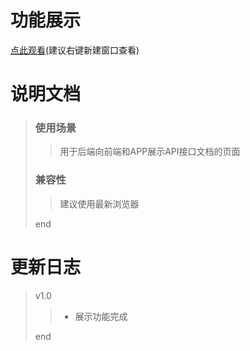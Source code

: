 # 功能展示
[点此观看](https://quiethear.github.io/showInterface/API接口文档展示.html "API接口文档展示")(建议右键新建窗口查看)
# 说明文档
> ### 使用场景
>> 用于后端向前端和APP展示API接口文档的页面
> ### 兼容性
>> 建议使用最新浏览器
>
> end
# 更新日志
> v1.0
>> * 展示功能完成
>
> end